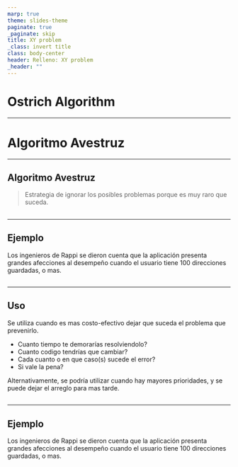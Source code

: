 ```yaml
---
marp: true
theme: slides-theme
paginate: true
_paginate: skip
title: XY problem
_class: invert title
class: body-center
header: Relleno: XY problem
_header: ""
---
```


# Ostrich Algorithm

---

<!--
_class: invert title
 -->

# Algoritmo Avestruz

---

## Algoritmo Avestruz

> Estrategia de ignorar los posibles problemas porque es muy raro que suceda.

##

---

<!--
_footer: 100% inventado
 -->

## Ejemplo

Los ingenieros de Rappi se dieron cuenta que la aplicación presenta grandes afecciones al desempeño cuando el usuario tiene 100 direcciones guardadas, o mas.

##

---

## Uso

Se utiliza cuando es mas costo-efectivo dejar que suceda el problema que prevenirlo.

- Cuanto tiempo te demorarías resolviendolo?
- Cuanto codigo tendrías que cambiar?
- Cada cuanto o en que caso(s) sucede el error?
- Si vale la pena?

Alternativamente, se podría utilizar cuando hay mayores prioridades, y se puede dejar el arreglo para mas tarde.

##

---

<!--
_footer: 100% inventado
 -->

## Ejemplo

Los ingenieros de Rappi se dieron cuenta que la aplicación presenta grandes afecciones al desempeño cuando el usuario tiene 100 direcciones guardadas, o mas.

##
